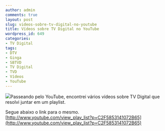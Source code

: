 ```yaml
---
author: admin
comments: true
layout: post
slug: videos-sobre-tv-digital-no-youtube
title: Vídeos sobre TV Digital no YouTube
wordpress_id: 649
categories:
- TV Digital
tags:
- DTV
- Ginga
- SBTVD
- TV Digital
- TVD
- Vídeos
- YouTube
---
```


[![](http://manoelcampos.com/wp-content/uploads/youtube-150x150.png)](http://manoelcampos.com/wp-content/uploads/youtube.png)Passeando pelo YouTube, encontrei vários vídeos sobre TV Digital que resolvi juntar em um playlist.

Segue abaixo o link para o mesmo.
[http://www.youtube.com/view_play_list?p=C2F5853141072B65](http://www.youtube.com/view_play_list?p=C2F5853141072B65)
